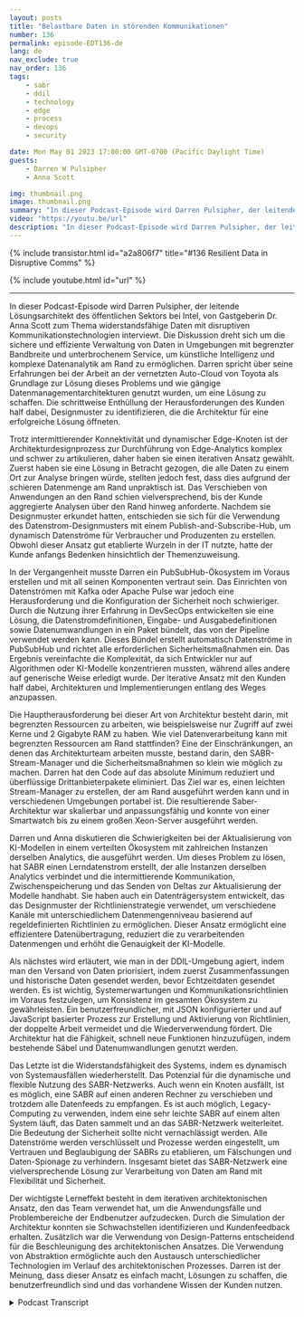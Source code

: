 ```yaml
---
layout: posts
title: "Belastbare Daten in störenden Kommunikationen"
number: 136
permalink: episode-EDT136-de
lang: de
nav_exclude: true
nav_order: 136
tags:
    - sabr
    - ddil
    - technology
    - edge
    - process
    - devops
    - security

date: Mon May 01 2023 17:00:00 GMT-0700 (Pacific Daylight Time)
guests:
    - Darren W Pulsipher
    - Anna Scott

img: thumbnail.png
image: thumbnail.png
summary: "In dieser Podcast-Episode wird Darren Pulsipher, der leitende Lösungsarchitekt von Intel für den öffentlichen Sektor, von Gastgeberin Dr. Anna Scott zum Thema widerstandsfähige Daten mit störenden Kommunikationstechnologien interviewt."
video: "https://youtu.be/url"
description: "In dieser Podcast-Episode wird Darren Pulsipher, der leitende Lösungsarchitekt von Intel für den öffentlichen Sektor, von Gastgeberin Dr. Anna Scott zum Thema widerstandsfähige Daten mit störenden Kommunikationstechnologien interviewt."
---
```


<div>
{% include transistor.html id="a2a806f7" title="#136 Resilient Data in Disruptive Comms" %}

{% include youtube.html id="url" %}
</div>

---

In dieser Podcast-Episode wird Darren Pulsipher, der leitende Lösungsarchitekt des öffentlichen Sektors bei Intel, von Gastgeberin Dr. Anna Scott zum Thema widerstandsfähige Daten mit disruptiven Kommunikationstechnologien interviewt. Die Diskussion dreht sich um die sichere und effiziente Verwaltung von Daten in Umgebungen mit begrenzter Bandbreite und unterbrochenem Service, um künstliche Intelligenz und komplexe Datenanalytik am Rand zu ermöglichen. Darren spricht über seine Erfahrungen bei der Arbeit an der vernetzten Auto-Cloud von Toyota als Grundlage zur Lösung dieses Problems und wie gängige Datenmanagementarchitekturen genutzt wurden, um eine Lösung zu schaffen. Die schrittweise Enthüllung der Herausforderungen des Kunden half dabei, Designmuster zu identifizieren, die die Architektur für eine erfolgreiche Lösung öffneten.

Trotz intermittierender Konnektivität und dynamischer Edge-Knoten ist der Architekturdesignprozess zur Durchführung von Edge-Analytics komplex und schwer zu artikulieren, daher haben sie einen iterativen Ansatz gewählt. Zuerst haben sie eine Lösung in Betracht gezogen, die alle Daten zu einem Ort zur Analyse bringen würde, stellten jedoch fest, dass dies aufgrund der schieren Datenmenge am Rand unpraktisch ist. Das Verschieben von Anwendungen an den Rand schien vielversprechend, bis der Kunde aggregierte Analysen über den Rand hinweg anforderte. Nachdem sie Designmuster erkundet hatten, entschieden sie sich für die Verwendung des Datenstrom-Designmusters mit einem Publish-and-Subscribe-Hub, um dynamisch Datenströme für Verbraucher und Produzenten zu erstellen. Obwohl dieser Ansatz gut etablierte Wurzeln in der IT nutzte, hatte der Kunde anfangs Bedenken hinsichtlich der Themenzuweisung.

In der Vergangenheit musste Darren ein PubSubHub-Ökosystem im Voraus erstellen und mit all seinen Komponenten vertraut sein. Das Einrichten von Datenströmen mit Kafka oder Apache Pulse war jedoch eine Herausforderung und die Konfiguration der Sicherheit noch schwieriger. Durch die Nutzung ihrer Erfahrung in DevSecOps entwickelten sie eine Lösung, die Datenstromdefinitionen, Eingabe- und Ausgabedefinitionen sowie Datenumwandlungen in ein Paket bündelt, das von der Pipeline verwendet werden kann. Dieses Bündel erstellt automatisch Datenströme in PubSubHub und richtet alle erforderlichen Sicherheitsmaßnahmen ein. Das Ergebnis vereinfachte die Komplexität, da sich Entwickler nur auf Algorithmen oder KI-Modelle konzentrieren mussten, während alles andere auf generische Weise erledigt wurde. Der iterative Ansatz mit den Kunden half dabei, Architekturen und Implementierungen entlang des Weges anzupassen.

Die Hauptherausforderung bei dieser Art von Architektur besteht darin, mit begrenzten Ressourcen zu arbeiten, wie beispielsweise nur Zugriff auf zwei Kerne und 2 Gigabyte RAM zu haben. Wie viel Datenverarbeitung kann mit begrenzten Ressourcen am Rand stattfinden? Eine der Einschränkungen, an denen das Architekturteam arbeiten musste, bestand darin, den SABR-Stream-Manager und die Sicherheitsmaßnahmen so klein wie möglich zu machen. Darren hat den Code auf das absolute Minimum reduziert und überflüssige Drittanbieterpakete eliminiert. Das Ziel war es, einen leichten Stream-Manager zu erstellen, der am Rand ausgeführt werden kann und in verschiedenen Umgebungen portabel ist. Die resultierende Saber-Architektur war skalierbar und anpassungsfähig und konnte von einer Smartwatch bis zu einem großen Xeon-Server ausgeführt werden.

Darren und Anna diskutieren die Schwierigkeiten bei der Aktualisierung von KI-Modellen in einem verteilten Ökosystem mit zahlreichen Instanzen derselben Analytics, die ausgeführt werden. Um dieses Problem zu lösen, hat SABR einen Lerndatenstrom erstellt, der alle Instanzen derselben Analytics verbindet und die intermittierende Kommunikation, Zwischenspeicherung und das Senden von Deltas zur Aktualisierung der Modelle handhabt. Sie haben auch ein Datenträgersystem entwickelt, das das Designmuster der Richtlinienstrategie verwendet, um verschiedene Kanäle mit unterschiedlichem Datenmengenniveau basierend auf regeldefinierten Richtlinien zu ermöglichen. Dieser Ansatz ermöglicht eine effizientere Datenübertragung, reduziert die zu verarbeitenden Datenmengen und erhöht die Genauigkeit der KI-Modelle.

Als nächstes wird erläutert, wie man in der DDIL-Umgebung agiert, indem man den Versand von Daten priorisiert, indem zuerst Zusammenfassungen und historische Daten gesendet werden, bevor Echtzeitdaten gesendet werden. Es ist wichtig, Systemerwartungen und Kommunikationsrichtlinien im Voraus festzulegen, um Konsistenz im gesamten Ökosystem zu gewährleisten. Ein benutzerfreundlicher, mit JSON konfigurierter und auf JavaScript basierter Prozess zur Erstellung und Aktivierung von Richtlinien, der doppelte Arbeit vermeidet und die Wiederverwendung fördert. Die Architektur hat die Fähigkeit, schnell neue Funktionen hinzuzufügen, indem bestehende Säbel und Datenumwandlungen genutzt werden.

Das Letzte ist die Widerstandsfähigkeit des Systems, indem es dynamisch von Systemausfällen wiederherstellt. Das Potenzial für die dynamische und flexible Nutzung des SABR-Netzwerks. Auch wenn ein Knoten ausfällt, ist es möglich, eine SABR auf einen anderen Rechner zu verschieben und trotzdem alle Datenfeeds zu empfangen. Es ist auch möglich, Legacy-Computing zu verwenden, indem eine sehr leichte SABR auf einem alten System läuft, das Daten sammelt und an das SABR-Netzwerk weiterleitet. Die Bedeutung der Sicherheit sollte nicht vernachlässigt werden. Alle Datenströme werden verschlüsselt und Prozesse werden eingestellt, um Vertrauen und Beglaubigung der SABRs zu etablieren, um Fälschungen und Daten-Spionage zu verhindern. Insgesamt bietet das SABR-Netzwerk eine vielversprechende Lösung zur Verarbeitung von Daten am Rand mit Flexibilität und Sicherheit.

Der wichtigste Lerneffekt besteht in dem iterativen architektonischen Ansatz, den das Team verwendet hat, um die Anwendungsfälle und Problembereiche der Endbenutzer aufzudecken. Durch die Simulation der Architektur konnten sie Schwachstellen identifizieren und Kundenfeedback erhalten. Zusätzlich war die Verwendung von Design-Patterns entscheidend für die Beschleunigung des architektonischen Ansatzes. Die Verwendung von Abstraktion ermöglichte auch den Austausch unterschiedlicher Technologien im Verlauf des architektonischen Prozesses. Darren ist der Meinung, dass dieser Ansatz es einfach macht, Lösungen zu schaffen, die benutzerfreundlich sind und das vorhandene Wissen der Kunden nutzen.



<details>
<summary> Podcast Transcript </summary>

<p></p>

</details>
